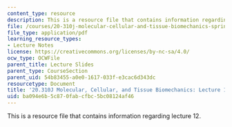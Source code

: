 ```yaml
---
content_type: resource
description: This is a resource file that contains information regarding lecture 12.
file: /courses/20-310j-molecular-cellular-and-tissue-biomechanics-spring-2015/ba094e6b5c870fabcfbc5bc08124af46_MIT20_310JS15_Lecture12.pdf
file_type: application/pdf
learning_resource_types:
- Lecture Notes
license: https://creativecommons.org/licenses/by-nc-sa/4.0/
ocw_type: OCWFile
parent_title: Lecture Slides
parent_type: CourseSection
parent_uid: 54b83455-a0e0-1617-033f-e3cac6d343dc
resourcetype: Document
title: '20.310J Molecular, Cellular, and Tissue Biomechanics: Lecture 12'
uid: ba094e6b-5c87-0fab-cfbc-5bc08124af46
---
```

This is a resource file that contains information regarding lecture 12.
